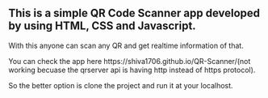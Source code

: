 <h2>This is a simple QR Code Scanner app developed by using HTML, CSS and Javascript.</h2>

With this anyone can scan any QR and get realtime information of that.
<p>You can check the app here https://shiva1706.github.io/QR-Scanner/(not working becuase the qrserver api is having http instead of https protocol).</p>

So the better option is clone the project and run it at your localhost.
